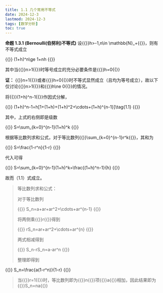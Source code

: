 ```yaml
---
title: 1.1 几个常用不等式
date: 2024-12-3
lastmod: 2024-12-3
tags: [数学分析]
toc: true
---
```


**命题 1.3.1 (Bernoulli(伯努利)不等式)** 设{{<latex display="false">}}h>-1,n\in \mathbb{N}_+{{</latex>}}，则有不等式成立

{{<latex display="true">}}
(1+h)^n\ge 1+nh
{{</latex>}}

其中当{{<latex display="false">}}n>1{{</latex>}}时等号成立的充分必要条件是{{<latex display="false">}}h=0{{</latex>}}

**证：**  {{<latex display="false">}}n=1{{</latex>}}或者{{<latex display="false">}}h=0{{</latex>}}时不等式显然成立（且均为等号成立），故以下仅讨论{{<latex display="false">}}n>1{{</latex>}}和{{<latex display="false">}}h\ne 0{{</latex>}}的情况。

将{{<latex display="false">}}(1+h)^n-1{{</latex>}}作因式分解，

{{<latex display="true">}}
(1+h)^n-1=h[1+(1+h)+(1+h)^2+\cdots+(1+h)^{n-1}]\tag{1.1}
{{</latex>}}

其中，上式的右侧即是级数

{{<latex display="true">}}
S=\sum_{k=0}^{n-1}(1+h)^k
{{</latex>}}

根据等比数列求和公式，对于等比数列{{<latex display="false">}}\sum_{k=0}^{n-1}r^k{{</latex>}}，其和为

{{<latex display="true">}}
S=\frac{1-r^n}{1-r}
{{</latex>}}

代入可得

{{<latex display="true">}}
S=\sum_{k=0}^{n-1}(1+h)^k=\frac{(1+h)^n-1}{h}
{{</latex>}}

故而（1.1）式成立。

> 等比数列求和公式：
>
> 对于等比数列
>
> {{<latex display="true">}}
> S_n=a+ar+ar^2+\cdots+ar^{n-1}
> {{</latex>}}
>
> 将两侧乘{{<latex display="false">}}r{{</latex>}}得到
>
> {{<latex display="true">}}
> rS_n=ar+ar^2+\cdots+ar^{n}
> {{</latex>}}
>
> 两式相减得到
>
> {{<latex display="true">}}
> S_n-rS_n=a-ar^n
> {{</latex>}}
>
> 整理即得到
>
{{<latex display="true">}}
S_n=\frac{a(1-r^n)}{1-r}
{{</latex>}}
>
> 当{{<latex display="false">}}r=1{{</latex>}}时，等比数列即为{{<latex display="false">}}n{{</latex>}}项{{<latex display="false">}}a{{</latex>}}相加，因此结果即为{{<latex display="false">}}S_n=na{{</latex>}}